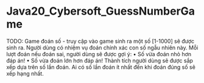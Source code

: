 # Java20_Cybersoft_GuessNumberGame
TODO: Game đoán số - truy cập vào game sinh ra một số [1-1000] sẽ được sinh ra. 
Người dùng có nhiệm vụ đoán chính xác con số ngẫu nhiên này.
Mỗi lượt đoán nếu đoán sai, người dùng sẽ được gợi ý:
• Số vừa đoán nhỏ hơn đáp án!
• Số vừa đoán lớn hơn đáp án!
Thành tích người dùng sẽ được sắp xếp dựa trên số lần đoán.
Ai có số lần đoán ít nhất đến khi đoán đúng số sẽ xếp hạng nhất.